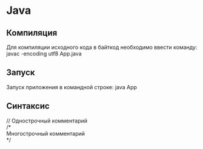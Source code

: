 # Java
## Компиляция
Для компиляции исходного кода в байткод необходимо ввести команду: javac -encoding utf8 App.java
## Запуск
Запуск приложения в командной строке: java App
## Синтаксис
// Однострочный комментарий  
/*  
	Многострочный комментарий  
*/